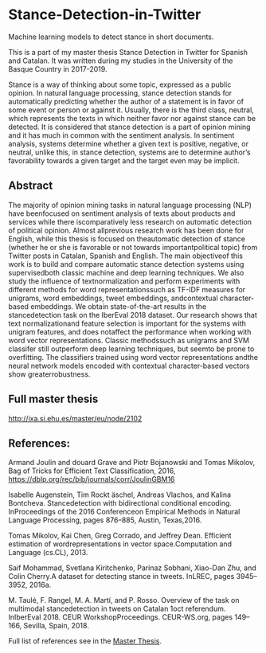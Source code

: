 # Stance-Detection-in-Twitter
Machine learning models to detect stance in short documents. 

This is a part of my master thesis Stance Detection in Twitter for Spanish and Catalan. It was written during my studies in the University of the Basque Country in 2017-2019. 

Stance is a way of thinking about some topic, expressed as a public opinion. In natural language processing, stance detection stands for automatically predicting whether the author of a statement is in favor of some event or person or against it. Usually, there is the third class, neutral, which represents the texts in which neither favor nor against stance can be detected. It is considered that stance detection is a part of opinion mining and it has much in common with the sentiment analysis. In sentiment analysis, systems determine whether a given text is positive, negative, or neutral, unlike this, in stance detection, systems are to determine author’s favorability towards a given target and the target even may be implicit. 

## Abstract

The majority of opinion mining tasks in natural language processing (NLP) have beenfocused on sentiment analysis of texts about products and services while there iscomparatively less research on automatic detection of political opinion. Almost allprevious research work has been done for English, while this thesis is focused on theautomatic detection of stance (whether he or she is favorable or not towards importantpolitical topic) from Twitter posts in Catalan, Spanish and English. The main objectiveof this work is to build and compare automatic stance detection systems using supervisedboth classic machine and deep learning techniques.  We also study the influence of textnormalization and perform experiments with different methods for word representationssuch as TF-IDF measures for unigrams, word embeddings, tweet embeddings, andcontextual character-based embeddings.  We obtain state-of-the-art results in the stancedetection task on the IberEval 2018 dataset. Our research shows that text normalizationand feature selection is important for the systems with unigram features, and does notaffect the performance when working with word vector representations. Classic methodssuch as unigrams and SVM classifer still outperform deep learning techniques, but seemto be prone to overfitting. The classifiers trained using word vector representations andthe neural network models encoded with contextual character-based vectors show greaterrobustness.

## Full master thesis

http://ixa.si.ehu.es/master/eu/node/2102

## References: 

Armand Joulin and douard Grave and Piotr Bojanowski and Tomas Mikolov, Bag of Tricks for Efficient Text Classification, 2016, https://dblp.org/rec/bib/journals/corr/JoulinGBM16 

Isabelle Augenstein,  Tim Rockt ̈aschel,  Andreas Vlachos,  and Kalina Bontcheva.  Stancedetection with bidirectional conditional encoding. InProceedings of the 2016 Conferenceon  Empirical  Methods  in  Natural  Language  Processing,  pages 876–885,  Austin,  Texas,2016.

Tomas Mikolov, Kai Chen, Greg Corrado, and Jeffrey Dean.  Efficient estimation of wordrepresentations in vector space.Computation and Language (cs.CL), 2013.

Saif Mohammad, Svetlana Kiritchenko, Parinaz Sobhani, Xiao-Dan Zhu, and Colin Cherry.A dataset for detecting stance in tweets.  InLREC, pages 3945–3952, 2016a.

M. Taulé, F. Rangel, M. A. Martí, and P. Rosso. Overview of the task on multimodal stancedetection  in  tweets  on  Catalan  1oct  referendum.   InIberEval  2018.  CEUR  WorkshopProceedings. CEUR-WS.org, pages 149–166, Sevilla, Spain, 2018.

Full list of references see in the [Master Thesis](http://ixa.si.ehu.es/master/eu/node/2102).
